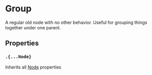 # Group

A regular old node with no other behavior. Useful for grouping things together under one parent.

## Properties

### `.{...Node}`

Inherits all [Node](/docs/ref/Node.md) properties
